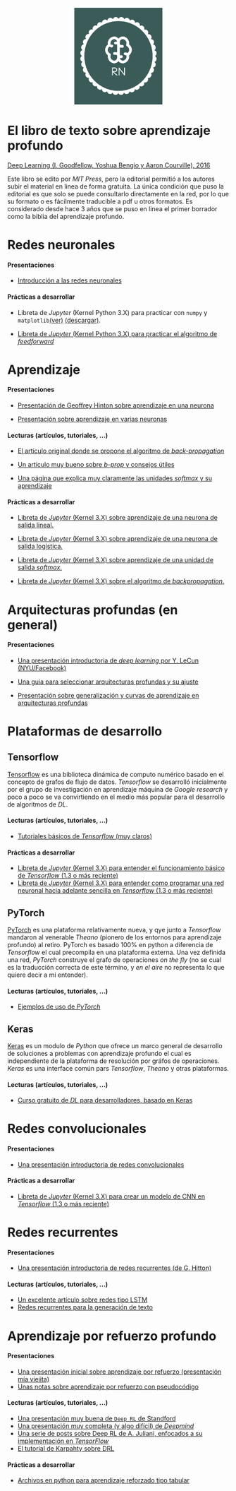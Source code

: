 <p><center><img src="rn2.png" width="200" /></center></p>

# El libro de texto sobre aprendizaje profundo

[Deep Learning (I. Goodfellow, Yoshua Bengio y Aaron Courville),
2016](http://www.deeplearningbook.org "EL LIBRO de Aprendizaje
Profundo")

Este libro se edito por *MIT Press*, pero la editorial permitió a los
autores subir el material en linea de forma gratuita. La única
condición que puso la editorial es que solo se puede consultarlo
directamente en la red, por lo que su formato o es fácilmente
traducible a pdf u otros formatos. Es considerado desde hace 3 años
que se puso en linea el primer borrador como la biblia del aprendizaje
profundo.

# Redes neuronales

#### Presentaciones

- [Introducción a las redes neuronales](presentaciones/intro_rn.pdf)

#### Prácticas a desarrollar


- Libreta de *Jupyter* (Kernel Python 3.X) para practicar con `numpy` y `matplotlib`[(ver)](https://github.com/curso-redes-neuronales-unison/Material/blob/master/libretas/intro_numpy.ipynb) [(descargar)](libretas/intro_numpy.zip).

- [Libreta de *Jupyter* (Kernel Python 3.X) para practicar el algoritmo de *feedforward* ](https://github.com/curso-redes-neuronales-unison/Material/blob/master/libretas/Redes%20neuronales%20hacia%20adelante.ipynb)

# Aprendizaje

#### Presentaciones

- [Presentación de Geoffrey Hinton sobre aprendizaje en una neurona](presentaciones/aprendizaje_una_neurona.pdf)

- [Presentación sobre aprendizaje en varias neuronas](presentaciones/aprendizaje_red_neuronal.pdf)


#### Lecturas (artículos, tutoriales, ...)

- [El artículo original donde se propone el algoritmo de *back-propagation*](articulos/Learning-representations-by-back-propagating-errors.pdf)

- [Un artículo muy bueno sobre *b-prop* y consejos útiles](http://yann.lecun.com/exdb/publis/pdf/lecun-98b.pdf)

- [Una página que explica muy claramente las unidades *softmax* y su aprendizaje](https://eli.thegreenplace.net/2016/the-softmax-function-and-its-derivative/)

#### Prácticas a desarrollar

- [Libreta de *Jupyter* (Kernel 3.X) sobre aprendizaje de una neurona de salida lineal.](https://github.com/curso-redes-neuronales-unison/Material/blob/master/libretas/neurona%20lineal.ipynb)

- [Libreta de *Jupyter* (Kernel 3.X) sobre aprendizaje de una neurona de salida logística.](https://github.com/curso-redes-neuronales-unison/Material/blob/master/libretas/neurona%20logistica.ipynb)

- [Libreta de *Jupyter* (Kernel 3.X) sobre aprendizaje de una unidad de salida *softmax*.](https://github.com/curso-redes-neuronales-unison/Material/blob/master/libretas/unidad%20softmax.ipynb)

- [Libreta de *Jupyter* (Kernel 3.X) sobre el algoritmo de *backpropagation*.](https://github.com/curso-redes-neuronales-unison/Material/blob/master/libretas/backpropagation.ipynb)

# Arquitecturas profundas (en general)

#### Presentaciones

- [Una presentación introductoria de *deep learning* por Y. LeCun (NYU/Facebook)](http://cilvr.cs.nyu.edu/lib/exe/fetch.php?media=deeplearning:dl-intro.pdf)

- [Una guia para seleccionar arquitecturas profundas y su ajuste](http://www.deeplearningbook.org/slides/11_practical.pdf)

- [Presentación sobre generalización y curvas de aprendizaje en arquitecturas profundas](http://www.deeplearningbook.org/slides/05_ml.pdf)


# Plataformas de desarrollo


## Tensorflow

[Tensorflow](https://www.tensorflow.org) es una biblioteca dinámica de
computo numérico basado en el concepto de grafos de flujo de
datos. *Tensorflow* se desarrolló inicialmente por el grupo de
investigación en aprendizaje máquina de *Google research* y poco a
poco se va convirtiendo en el medio más popular para el desarrollo de
algoritmos de *DL*.

#### Lecturas (artículos, tutoriales, ...)

- [Tutoriales básicos de *Tensorflow* (muy claros)](https://www.tensorflow.org/get_started/)

#### Prácticas a desarrollar

- [Libreta de *Jupyter* (Kernel 3.X) para entender el funcionamiento básico de *Tensorflow* (1.3 o más reciente)](https://github.com/curso-redes-neuronales-unison/Material/blob/master/libretas/intro_tensorflow.ipynb)
- [Libreta de *Jupyter* (Kernel 3.X) para entender como programar una red neuronal hacia adelante sencilla en *Tensorflow* (1.3 o más reciente)](https://github.com/curso-redes-neuronales-unison/Material/blob/master/libretas/tensorflow_red_simple.ipynb)

## PyTorch

[PyTorch](http://pytorch.org) es una plataforma relativamente nueva, y
qye junto a *Tensorflow* mandaron al venerable *Theano* (pionero de
los entornos para aprendizaje profundo) al retiro. PyTorch es basado
100% en python a diferencia de *Tensorflow* el cual precompila en una
plataforma externa. Una vez definida una red, *PyTorch* construye el
grafo de operaciones *on the fly* (no se cual es la traducción
correcta de este término, y *en el aire* no representa lo que quiere
decir a mi entender).

#### Lecturas (artículos, tutoriales, ...)

- [Ejemplos de uso de *PyTorch*](http://pytorch.org/tutorials/beginner/pytorch_with_examples.html#)


## Keras

[Keras](https://keras.io) es un modulo de *Python* que ofrece un marco
general de desarrollo de soluciones a problemas con aprendizaje
profundo el cual es independiente de la plataforma de resolución por
gráfos de operaciones. *Keras* es una interface común pars
*Tensorflow*, *Theano* y otras plataformas.

#### Lecturas (artículos, tutoriales, ...)

- [Curso gratuito de *DL* para desarrolladores, basado en Keras](http://course.fast.ai/index.html)

# Redes convolucionales

#### Presentaciones

- [Una presentación introductoria de redes convolucionales](presentaciones/conv_nets.pdf)

#### Prácticas a desarrollar

- [Libreta de *Jupyter* (Kernel 3.X) para crear un modelo de CNN en *Tensorflow* (1.3 o más reciente)](https://github.com/curso-redes-neuronales-unison/Material/blob/master/libretas/red_convolucional_simple.ipynb)


# Redes recurrentes

#### Presentaciones

- [Una presentación introductoria de redes recurrentes (de G. Hitton)](presentaciones/redes_recurrentes.pdf)

#### Lecturas (artículos, tutoriales, ...)

- [Un excelente artículo sobre redes tipo LSTM](https://colah.github.io/posts/2015-08-Understanding-LSTMs/)
- [Redes recurrentes para la generación de texto](http://karpathy.github.io/2015/05/21/rnn-effectiveness/)


# Aprendizaje por refuerzo profundo

#### Presentaciones

- [Una presentación inicial sobre aprendizaje por refuerzo (presentación mía viejita)](presentaciones/rl_intro.pdf)
- [Unas notas sobre aprendizaje por refuerzo con pseudocódigo](presentaciones/rl_ideas.pdf)

#### Lecturas (artículos, tutoriales, ...)

- [Una presentación muy buena de `Deep RL` de Standford](presentaciones/deep_rl_stanford.pdf)
- [Una presentación muy completa (y algo difícil) de *Deepmind*](presentaciones/deep_rl_deepmind.pdf)
- [Una serie de posts sobre Deep RL de A. Juliani, enfocados a su implementación en *TensorFlow*](https://medium.com/emergent-future/simple-reinforcement-learning-with-tensorflow-part-0-q-learning-with-tables-and-neural-networks-d195264329d0)
- [El tutorial de Karpahty sobre DRL](http://karpathy.github.io/2016/05/31/rl/)

#### Prácticas a desarrollar

- [Archivos en python para aprendizaje reforzado tipo tabular](codigo/rl_tabular)


